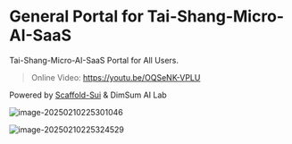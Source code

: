 # General Portal for Tai-Shang-Micro-AI-SaaS

Tai-Shang-Micro-AI-SaaS Portal for All Users.

> Online Video: https://youtu.be/OQSeNK-VPLU

Powered by [Scaffold-Sui](https://github.com/Bucket-Protocol/sui-dapp-scaffold-v1) & DimSum AI Lab

![image-20250210225301046](https://p.ipic.vip/xpxzgy.png)

![image-20250210225324529](https://p.ipic.vip/51kk1j.png)
